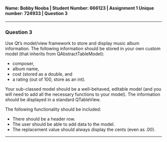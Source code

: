 #### Name: Bobby Nooba | Student Number: 666123 | Assignment 1 Unique number: 724933 | Question 3

---
### Question 3
Use Qt’s model/view framework to store and display music album information. The following
information should be stored in your own custom model (that inherits from
QAbstractTableModel):

- composer,
- album name,
- cost (stored as a double, and
- a rating (out of 100, store as an int).

Your sub-classed model should be a well-behaved, editable model (and you will need to add all
the necessary functions to your model). The information should be displayed in a standard
QTableView.

The following functionality should be included:
- There should be a header row.
- The user should be able to add data to the model.
- The replacement value should always display the cents (even as .00).
---